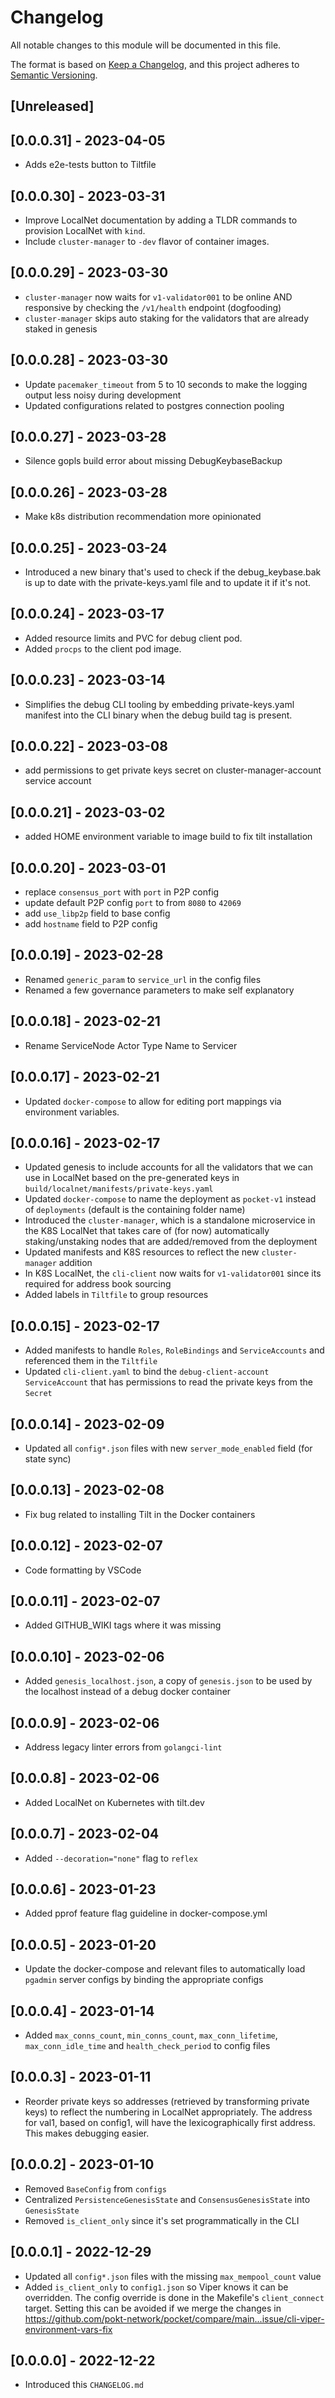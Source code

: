 # Changelog

All notable changes to this module will be documented in this file.

The format is based on [Keep a Changelog](https://keepachangelog.com/en/1.0.0/),
and this project adheres to [Semantic Versioning](https://semver.org/spec/v2.0.0.html).

## [Unreleased]

## [0.0.0.31] - 2023-04-05

- Adds e2e-tests button to Tiltfile

## [0.0.0.30] - 2023-03-31

- Improve LocalNet documentation by adding a TLDR commands to provision LocalNet with `kind`.
- Include `cluster-manager` to `-dev` flavor of container images.

## [0.0.0.29] - 2023-03-30

- `cluster-manager` now waits for `v1-validator001` to be online AND responsive by checking the `/v1/health` endpoint (dogfooding)
- `cluster-manager` skips auto staking for the validators that are already staked in genesis

## [0.0.0.28] - 2023-03-30

- Update `pacemaker_timeout` from 5 to 10 seconds to make the logging output less noisy during development
- Updated configurations related to postgres connection pooling

## [0.0.0.27] - 2023-03-28

- Silence gopls build error about missing DebugKeybaseBackup

## [0.0.0.26] - 2023-03-28

- Make k8s distribution recommendation more opinionated

## [0.0.0.25] - 2023-03-24

- Introduced a new binary that's used to check if the debug_keybase.bak is up to date with the private-keys.yaml file and to update it if it's not.

## [0.0.0.24] - 2023-03-17

- Added resource limits and PVC for debug client pod.
- Added `procps` to the client pod image.

## [0.0.0.23] - 2023-03-14

- Simplifies the debug CLI tooling by embedding private-keys.yaml manifest
  into the CLI binary when the debug build tag is present.

## [0.0.0.22] - 2023-03-08

- add permissions to get private keys secret on cluster-manager-account service account

## [0.0.0.21] - 2023-03-02

- added HOME environment variable to image build to fix tilt installation

## [0.0.0.20] - 2023-03-01

- replace `consensus_port` with `port` in P2P config
- update default P2P config `port` to from `8080` to `42069`
- add `use_libp2p` field to base config
- add `hostname` field to P2P config

## [0.0.0.19] - 2023-02-28

- Renamed `generic_param` to `service_url` in the config files
- Renamed a few governance parameters to make self explanatory

## [0.0.0.18] - 2023-02-21

- Rename ServiceNode Actor Type Name to Servicer

## [0.0.0.17] - 2023-02-21

- Updated `docker-compose` to allow for editing port mappings via environment variables.

## [0.0.0.16] - 2023-02-17

- Updated genesis to include accounts for all the validators that we can use in LocalNet based on the pre-generated keys in `build/localnet/manifests/private-keys.yaml`
- Updated `docker-compose` to name the deployment as `pocket-v1` instead of `deployments` (default is the containing folder name)
- Introduced the `cluster-manager`, which is a standalone microservice in the K8S LocalNet that takes care of (for now) automatically staking/unstaking nodes that are added/removed from the deployment
- Updated manifests and K8S resources to reflect the new `cluster-manager` addition
- In K8S LocalNet, the `cli-client` now waits for `v1-validator001` since its required for address book sourcing
- Added labels in `Tiltfile` to group resources

## [0.0.0.15] - 2023-02-17

- Added manifests to handle `Roles`, `RoleBindings` and `ServiceAccounts` and referenced them in the `Tiltfile`
- Updated `cli-client.yaml` to bind the `debug-client-account` `ServiceAccount` that has permissions to read the private keys from the `Secret`

## [0.0.0.14] - 2023-02-09

- Updated all `config*.json` files with new `server_mode_enabled` field (for state sync)

## [0.0.0.13] - 2023-02-08

- Fix bug related to installing Tilt in the Docker containers

## [0.0.0.12] - 2023-02-07

- Code formatting by VSCode

## [0.0.0.11] - 2023-02-07

- Added GITHUB_WIKI tags where it was missing

## [0.0.0.10] - 2023-02-06

- Added `genesis_localhost.json`, a copy of `genesis.json` to be used by the localhost instead of a debug docker container

## [0.0.0.9] - 2023-02-06

- Address legacy linter errors from `golangci-lint`

## [0.0.0.8] - 2023-02-06

- Added LocalNet on Kubernetes with tilt.dev

## [0.0.0.7] - 2023-02-04

- Added `--decoration="none"` flag to `reflex`

## [0.0.0.6] - 2023-01-23

- Added pprof feature flag guideline in docker-compose.yml

## [0.0.0.5] - 2023-01-20

- Update the docker-compose and relevant files to automatically load `pgadmin` server configs by binding the appropriate configs

## [0.0.0.4] - 2023-01-14

- Added `max_conns_count`, `min_conns_count`, `max_conn_lifetime`, `max_conn_idle_time` and `health_check_period` to config files

## [0.0.0.3] - 2023-01-11

- Reorder private keys so addresses (retrieved by transforming private keys) to reflect the numbering in LocalNet appropriately. The address for val1, based on config1, will have the lexicographically first address. This makes debugging easier.

## [0.0.0.2] - 2023-01-10

- Removed `BaseConfig` from `configs`
- Centralized `PersistenceGenesisState` and `ConsensusGenesisState` into `GenesisState`
- Removed `is_client_only` since it's set programmatically in the CLI

## [0.0.0.1] - 2022-12-29

- Updated all `config*.json` files with the missing `max_mempool_count` value
- Added `is_client_only` to `config1.json` so Viper knows it can be overridden. The config override is done in the Makefile's `client_connect` target. Setting this can be avoided if we merge the changes in https://github.com/pokt-network/pocket/compare/main...issue/cli-viper-environment-vars-fix

## [0.0.0.0] - 2022-12-22

- Introduced this `CHANGELOG.md`

<!-- GITHUB_WIKI: changelog/build -->
